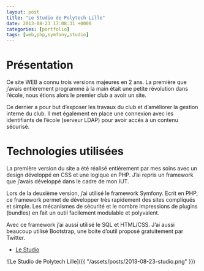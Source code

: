 ```yaml
---
layout: post
title: "Le Studio de Polytech Lille"
date: 2013-08-23 17:08:31 +0000
categories: [portfolio]
tags: [web,php,symfony,studio]
---
```

# Présentation

Ce site WEB a connu trois versions majeures en 2 ans. La première que j’avais entièrement programmé à la main était une petite révolution dans l’école, nous étions alors le premier club a avoir un site.

Ce dernier a pour but d’exposer les travaux du club et d’améliorer la gestion interne du club. Il met également en place une connexion avec les identifiants de l’école (serveur LDAP) pour avoir accés à un contenu sécurisé.

# Technologies utilisées

La première version du site a été réalisé entièrement par mes soins avec un design développé en CSS et une logique en PHP. J’ai repris un framework que j’avais développé dans le cadre de mon IUT.

Lors de la deuxième version, j’ai utilisé le framework Symfony. Ecrit en PHP, ce framework permet de développer très rapidement des sites compliqués et simple. Les mécanismes de sécurité et le nombre impressions de plugins (bundles) en fait un outil facilement modulable et polyvalent.

Avec ce framework j’ai aussi utilisé le SQL et HTML/CSS. J’ai aussi beaucoup utilisé Bootstrap, une boite d’outil proposé gratuitement par Twitter.

* [Le Studio](https://www.le-studio-lille.fr)

![Le Studio de Polytech Lille]({{ "/assets/posts/2013-08-23-studio.png" }})
